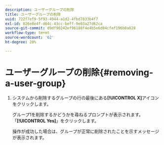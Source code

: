 ```yaml
---
description: ユーザーグループの削除
title: ユーザーグループの削除
uuid: 722f7ef9-5f93-4944-a1d2-4fbd7833b4f7
exl-id: 826e8e4f-d64c-43cc-beff-9e03a27d62ca
source-git-commit: d9df90242ef96188f4e4b5e6d04cfef196b0a628
workflow-type: tm+mt
source-wordcount: '62'
ht-degree: 20%

---
```


# ユーザーグループの削除{#removing-a-user-group}

1. システムから削除するグループの行の最後にある&#x200B;**[!UICONTROL X]**&#x200B;アイコンをクリックします。

   グループ1を削除するかどうかを尋ねるプロンプトが表示されます。 「**[!UICONTROL Yes]**」をクリックします。

   操作が成功した場合は、グループが正常に削除されたことを示すメッセージが表示されます。
